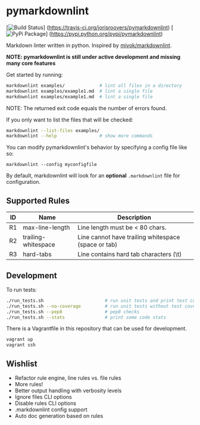 # pymarkdownlint

[![Build Status](https://travis-ci.org/jorisroovers/pymarkdownlint.svg?branch=master)]
(https://travis-ci.org/jorisroovers/pymarkdownlint)
[![PyPi Package](https://img.shields.io/pypi/v/pymarkdownlint.png)]
(https://pypi.python.org/pypi/pymarkdownlint)

Markdown linter written in python. Inspired by [mivok/markdownlint](https://github.com/mivok/markdownlint).

**NOTE: pymarkdownlint is still under active development and missing many core features** 

Get started by running:
```bash
markdownlint examples/             # lint all files in a directory
markdownlint examples/example1.md  # lint a single file
markdownlint examples/example1.md  # lint a single file
```
NOTE: The returned exit code equals the number of errors found.

If you only want to list the files that will be checked: 
```bash
markdownlint --list-files examples/
markdownlint --help                # show more commands
```

You can modify pymarkdownlint's behavior by specifying a config file like so: 
```
markdownlint --config myconfigfile 
```
By default, markdownlint will look for an **optional** ```.markdownlint``` file for configuration.


## Supported Rules ##

ID    | Name                | Description
------|---------------------|----------------------------------------------------
R1    | max-line-length     | Line length must be &lt; 80 chars.
R2    | trailing-whitespace | Line cannot have trailing whitespace (space or tab)
R3    | hard-tabs           | Line contains hard tab characters (\t)


## Development ##

To run tests:
```bash
./run_tests.sh                       # run unit tests and print test coverage
./run_tests.sh --no-coverage         # run unit tests without test coverage
./run_tests.sh --pep8                # pep8 checks
./run_tests.sh --stats               # print some code stats
```

There is a Vagrantfile in this repository that can be used for development.
```bash
vagrant up
vagrant ssh
```

## Wishlist ##
- Refactor rule engine, line rules vs. file rules
- More rules!
- Better output handling with verbosity levels
- Ignore files CLI options
- Disable rules CLI options
- .markdownlint config support
- Auto doc generation based on rules
